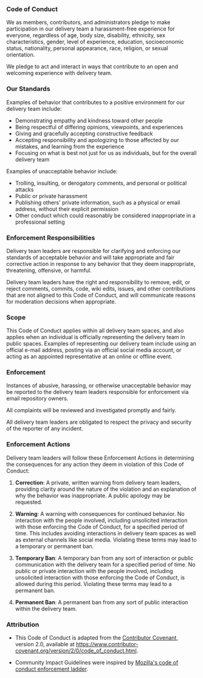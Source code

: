 ### Code of Conduct

We as members, contributors, and administrators pledge to make participation in our
delivery team a harassment-free experience for everyone, regardless of age, body
size, disability, ethnicity, sex characteristics, gender, level of experience, 
education, socioeconomic status, nationality, personal appearance, race, religion, 
or sexual orientation.

We pledge to act and interact in ways that contribute to an open and welcoming 
experience with delivery team.

### Our Standards

Examples of behavior that contributes to a positive environment for our
delivery team include:

- Demonstrating empathy and kindness toward other people
- Being respectful of differing opinions, viewpoints, and experiences
- Giving and gracefully accepting constructive feedback
- Accepting responsibility and apologizing to those affected by our mistakes,
and learning from the experience
- Focusing on what is best not just for us as individuals, but for the
overall delivery team

Examples of unacceptable behavior include:

- Trolling, insulting, or derogatory comments, and personal or political attacks 
- Public or private harassment
- Publishing others' private information, such as a physical or email
address, without their explicit permission
- Other conduct which could reasonably be considered inappropriate in a
professional setting

### Enforcement Responsibilities

Delivery team leaders are responsible for clarifying and enforcing our standards of
acceptable behavior and will take appropriate and fair corrective action in
response to any behavior that they deem inappropriate, threatening, offensive,
or harmful.

Delivery team leaders have the right and responsibility to remove, edit, or reject
comments, commits, code, wiki edits, issues, and other contributions that are
not aligned to this Code of Conduct, and will communicate reasons for moderation
decisions when appropriate.

### Scope

This Code of Conduct applies within all delivery team spaces, and also applies when
an individual is officially representing the delivery team in public spaces.
Examples of representing our delivery team include using an official e-mail address,
posting via an official social media account, or acting as an appointed
representative at an online or offline event.

### Enforcement

Instances of abusive, harassing, or otherwise unacceptable behavior may be
reported to the delivery team leaders responsible for enforcement via email
repository owners.

All complaints will be reviewed and investigated promptly and fairly.

All delivery team leaders are obligated to respect the privacy and security of the
reporter of any incident.

### Enforcement Actions

Delivery team leaders will follow these Enforcement Actions in determining
the consequences for any action they deem in violation of this Code of Conduct:

1. **Correction**: A private, written warning from delivery team leaders, providing
clarity around the nature of the violation and an explanation of why the
behavior was inappropriate. A public apology may be requested.

2. **Warning**: A warning with consequences for continued behavior. No
interaction with the people involved, including unsolicited interaction with
those enforcing the Code of Conduct, for a specified period of time. This
includes avoiding interactions in delivery team spaces as well as external 
channels like social media. Violating these terms may lead to a temporary or
permanent ban.

3. **Temporary Ban**: A temporary ban from any sort of interaction or public
communication with the delivery team for a specified period of time. No public or
private interaction with the people involved, including unsolicited interaction
with those enforcing the Code of Conduct, is allowed during this period.
Violating these terms may lead to a permanent ban.

4. **Permanent Ban**: A permanent ban from any sort of public interaction within
the delivery team.

### Attribution

- This Code of Conduct is adapted from the [Contributor Covenant][homepage],
version 2.0, available at
https://www.contributor-covenant.org/version/2/0/code_of_conduct.html.

- Community Impact Guidelines were inspired by [Mozilla's code of conduct
enforcement ladder](https://github.com/mozilla/diversity).

[homepage]: https://www.contributor-covenant.org
